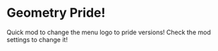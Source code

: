 # Geometry Pride!

Quick mod to change the menu logo to pride versions!
Check the mod settings to change it!